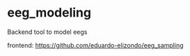 # eeg_modeling
Backend tool to model eegs

frontend: https://github.com/eduardo-elizondo/eeg_sampling
